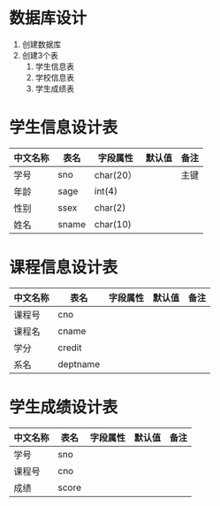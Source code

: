 # 数据库设计
  1. 创建数据库
  2. 创建3个表
     1. 学生信息表
     2. 学校信息表
     3. 学生成绩表
 
 # 学生信息设计表
   
   中文名称|表名|字段属性|默认值|备注
   -------|---|-------|-----|----
   学号|sno|char(20）| |主键
   年龄|sage|int(4)| |
   性别|ssex|char(2)|
   姓名|sname|char(10)|
   
 # 课程信息设计表
 
   中文名称|表名|字段属性|默认值|备注
   -------|---|-------|-----|----
   课程号|cno|
   课程名|cname|
   学分|credit|
   系名|deptname|
   
 # 学生成绩设计表
   
   中文名称|表名|字段属性|默认值|备注
   -------|---|-------|-----|---- 
   学号|sno|
   课程号|cno|
   成绩|score|
   
